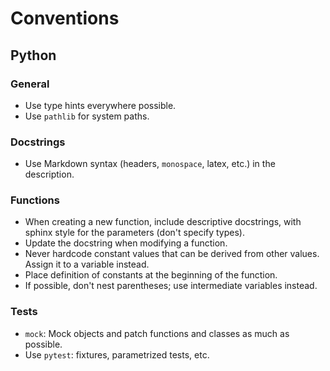 # Conventions

## Python

### General

- Use type hints everywhere possible.
- Use `pathlib` for system paths.

### Docstrings

- Use Markdown syntax (headers, `monospace`, latex, etc.) in the description.

### Functions

- When creating a new function, include descriptive docstrings, with sphinx
  style for the parameters (don't specify types).
- Update the docstring when modifying a function.
- Never hardcode constant values that can be derived from other values. Assign
  it to a variable instead.
- Place definition of constants at the beginning of the function.
- If possible, don't nest parentheses; use intermediate variables instead.

### Tests

- `mock`: Mock objects and patch functions and classes as much as possible.
- Use `pytest`: fixtures, parametrized tests, etc.
